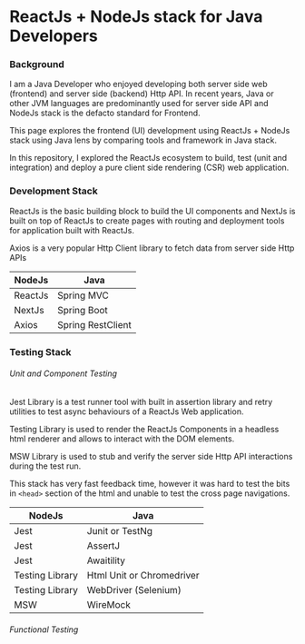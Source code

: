 # ReactJs + NodeJs stack for Java Developers

### Background

I am a Java Developer who enjoyed developing both server side web (frontend) and server side (backend) Http API. In recent years, Java or other JVM languages are predominantly used for server side API and NodeJs stack is the defacto standard for Frontend.

This page explores the frontend (UI) development using ReactJs + NodeJs stack using Java lens by comparing tools and framework in Java stack.

In this repository, I explored the ReactJs ecosystem to build, test (unit and integration) and deploy a pure client side rendering (CSR) web application.

### Development Stack

ReactJs is the basic building block to build the UI components and NextJs is built on top of ReactJs to create pages with routing and deployment tools for application built with ReactJs.

Axios is a very popular Http Client library to fetch data from server side Http APIs

|NodeJs|Java|
|----|---|
|ReactJs|Spring MVC|
|NextJs|Spring Boot|
|Axios|Spring RestClient|

### Testing Stack

###### Unit and Component Testing

Jest Library is a test runner tool with built in assertion library and retry utilities to test async behaviours of a ReactJs Web application.

Testing Library is used to render the ReactJs Components in a headless html renderer and allows to interact with the DOM elements.

MSW Library is used to stub and verify the server side Http API interactions during the test run.

This stack has very fast feedback time, however it was hard to test the bits in `<head>` section of the html and unable to test the cross page navigations.

|NodeJs|Java|
|----|---|
|Jest|Junit or TestNg|
|Jest|AssertJ|
|Jest|Awaitility|
|Testing Library|Html Unit or Chromedriver|
|Testing Library|WebDriver (Selenium)|
|MSW|WireMock|

###### Functional Testing


